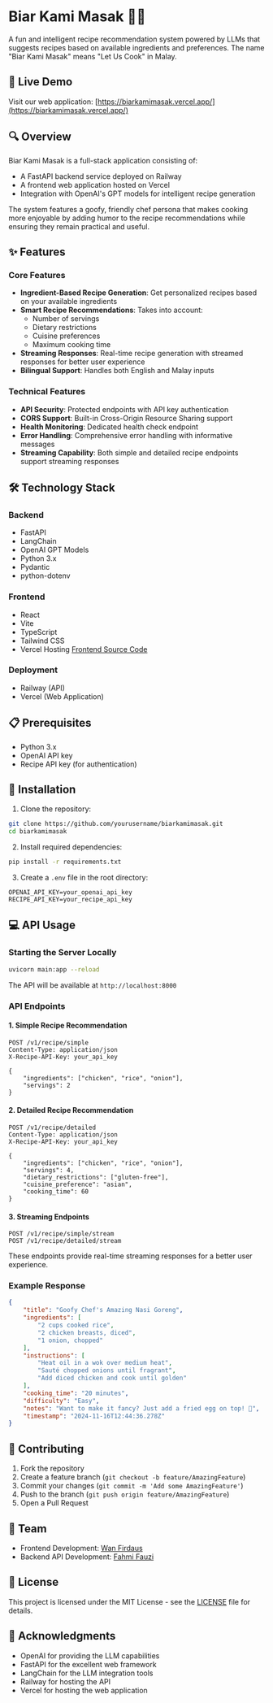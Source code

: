 # Biar Kami Masak 🧑‍🍳

A fun and intelligent recipe recommendation system powered by LLMs that suggests recipes based on available ingredients and preferences. The name "Biar Kami Masak" means "Let Us Cook" in Malay.

## 🌟 Live Demo

Visit our web application: [https://biarkamimasak.vercel.app/](https://biarkamimasak.vercel.app/)

## 🔍 Overview

Biar Kami Masak is a full-stack application consisting of:
- A FastAPI backend service deployed on Railway
- A frontend web application hosted on Vercel
- Integration with OpenAI's GPT models for intelligent recipe generation

The system features a goofy, friendly chef persona that makes cooking more enjoyable by adding humor to the recipe recommendations while ensuring they remain practical and useful.

## ✨ Features

### Core Features
- **Ingredient-Based Recipe Generation**: Get personalized recipes based on your available ingredients
- **Smart Recipe Recommendations**: Takes into account:
  - Number of servings
  - Dietary restrictions
  - Cuisine preferences
  - Maximum cooking time
- **Streaming Responses**: Real-time recipe generation with streamed responses for better user experience
- **Bilingual Support**: Handles both English and Malay inputs

### Technical Features
- **API Security**: Protected endpoints with API key authentication
- **CORS Support**: Built-in Cross-Origin Resource Sharing support
- **Health Monitoring**: Dedicated health check endpoint
- **Error Handling**: Comprehensive error handling with informative messages
- **Streaming Capability**: Both simple and detailed recipe endpoints support streaming responses

## 🛠 Technology Stack

### Backend
- FastAPI
- LangChain
- OpenAI GPT Models
- Python 3.x
- Pydantic
- python-dotenv

### Frontend
- React
- Vite
- TypeScript
- Tailwind CSS
- Vercel Hosting
[Frontend Source Code](https://github.com/wamofi97/biarkamimasak)

### Deployment
- Railway (API)
- Vercel (Web Application)

## 📋 Prerequisites

- Python 3.x
- OpenAI API key
- Recipe API key (for authentication)

## 🚀 Installation

1. Clone the repository:
```bash
git clone https://github.com/yourusername/biarkamimasak.git
cd biarkamimasak
```

2. Install required dependencies:
```bash
pip install -r requirements.txt
```

3. Create a `.env` file in the root directory:
```env
OPENAI_API_KEY=your_openai_api_key
RECIPE_API_KEY=your_recipe_api_key
```

## 💻 API Usage

### Starting the Server Locally

```bash
uvicorn main:app --reload
```

The API will be available at `http://localhost:8000`

### API Endpoints

#### 1. Simple Recipe Recommendation
```http
POST /v1/recipe/simple
Content-Type: application/json
X-Recipe-API-Key: your_api_key

{
    "ingredients": ["chicken", "rice", "onion"],
    "servings": 2
}
```

#### 2. Detailed Recipe Recommendation
```http
POST /v1/recipe/detailed
Content-Type: application/json
X-Recipe-API-Key: your_api_key

{
    "ingredients": ["chicken", "rice", "onion"],
    "servings": 4,
    "dietary_restrictions": ["gluten-free"],
    "cuisine_preference": "asian",
    "cooking_time": 60
}
```

#### 3. Streaming Endpoints
```http
POST /v1/recipe/simple/stream
POST /v1/recipe/detailed/stream
```
These endpoints provide real-time streaming responses for a better user experience.

### Example Response

```json
{
    "title": "Goofy Chef's Amazing Nasi Goreng",
    "ingredients": [
        "2 cups cooked rice",
        "2 chicken breasts, diced",
        "1 onion, chopped"
    ],
    "instructions": [
        "Heat oil in a wok over medium heat",
        "Sauté chopped onions until fragrant",
        "Add diced chicken and cook until golden"
    ],
    "cooking_time": "20 minutes",
    "difficulty": "Easy",
    "notes": "Want to make it fancy? Just add a fried egg on top! 🍳",
    "timestamp": "2024-11-16T12:44:36.278Z"
}
```

## 🤝 Contributing

1. Fork the repository
2. Create a feature branch (`git checkout -b feature/AmazingFeature`)
3. Commit your changes (`git commit -m 'Add some AmazingFeature'`)
4. Push to the branch (`git push origin feature/AmazingFeature`)
5. Open a Pull Request

## 👥 Team

- Frontend Development: [Wan Firdaus](https://github.com/wamofi97)
- Backend API Development: [Fahmi Fauzi](https://github.com/fahmifauzi00)

## 📄 License

This project is licensed under the MIT License - see the [LICENSE](LICENSE) file for details.

## 🙏 Acknowledgments

- OpenAI for providing the LLM capabilities
- FastAPI for the excellent web framework
- LangChain for the LLM integration tools
- Railway for hosting the API
- Vercel for hosting the web application